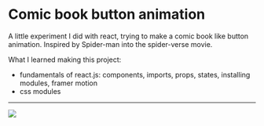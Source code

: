 # Comic book button animation

A little experiment I did with react, trying to make a comic book like button animation. Inspired by Spider-man into the spider-verse movie.

What I learned making this project:
- fundamentals of react.js: components, imports, props, states, installing modules, framer motion
- css modules

---

<img src="https://github.com/eduardconstantin/Comic-book-button-anim/blob/main/gif/btn.gif?raw=true">
